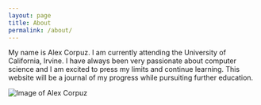 ```yaml
---
layout: page
title: About
permalink: /about/
---
```


My name is Alex Corpuz. I am currently attending the University of California, Irvine. I have always been very passionate about computer science and I am excited to press my limits and continue learning. This website will be a journal of my progress while pursuiting further education. 



![Image of Alex Corpuz](https://alex.corpuz.dev/images/image_self.jpg)


[jekyll-organization]: https://github.com/jekyll
